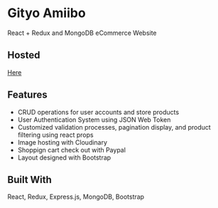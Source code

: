 # Gityo Amiibo

React + Redux and MongoDB eCommerce Website

## Hosted

[Here](http//www.gityoamiibo.com)

## Features

- CRUD operations for user accounts and store products
- User Authentication System using JSON Web Token
- Customized validation processes, pagination display, and product filtering using react props
- Image hosting with Cloudinary
- Shoppign cart check out with Paypal
- Layout designed with Bootstrap

## Built With

React, Redux, Express.js, MongoDB, Bootstrap
